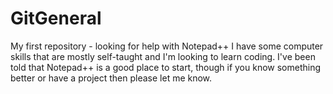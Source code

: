 # GitGeneral
My first repository - looking for help with Notepad++
I have some computer skills that are mostly self-taught and I'm looking to learn coding.
I've been told that Notepad++ is a good place to start, though if you know something better or have a project then please let me know.
